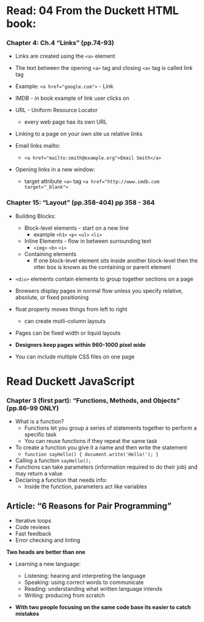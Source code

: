 # Read: 04 From the Duckett HTML book:

### Chapter 4: Ch.4 “Links” (pp.74-93)

+ Links are created using the `<a>` element
+ The text between the opening `<a>` tag and closing `<a>` tag is called link tag
+ Example: `<a href="google.com">` - Link
+ IMDB - in book example of link user clicks on
+ URL - Uniform Resource Locator
    + every web page has its own URL
+ Linking to a page on your own site  us relative links

+ Email links mailto:
    + `<a href="mailto:smith@example.org">Email Smith</a>`
+ Opening links in a new window:
    + target attribute `<a>` tag `<a href="http://www.imdb.com target="_blank">` 

### Chapter 15: “Layout” (pp.358-404) pp 358 - 364

+ Building Blocks:
    + Block-level elements - start on a new line
        + example `<h1>` `<p>` `<ul>` `<li>`
    + Inline Elements - flow in between surrounding text
        +  `<img>` `<b>` `<i>`
    + Containing elements 
        + If one block-level element sits inside another block-level then the otter box is known as the containing or parent element

+ `<div>` elements contain elements to group together sections on a page
+ Browsers display pages in normal flow unless you specify relative, absolute, or fixed positioning
+ float property moves things from left to right 
    + can create mutli-column layouts
+ Pages can be fixed width or liquid layouts
+ **Designers keep pages within 960-1000 pixel wide**
+ You can include multiple CSS files on one page

# Read Duckett JavaScript 

### Chapter 3 (first part): “Functions, Methods, and Objects” (pp.86-99 ONLY)

+ What is a function?
    + Functions let you group a series of statements together to perform a specific task
    + You can reuse functions if they repeat the same task
+ To create a function you give it a name and then write the statement
    + `function sayHello() {
        document.write('Hello!');
    }`
+ Calling a function `sayHello();`
+ Functions can take parameters (information required to do their job) and may return a value
+ Declaring a function that needs info:
    + Inside the function, parameters act like variables

## Article: “6 Reasons for Pair Programming”

+ Iterative loops
+ Code reviews
+ Fast feedback
+ Error checking and linting

**Two heads are better than one**

+ Learning a new language:
    + Listening: hearing and interpreting the language
    + Speaking: using correct words to communicate
    + Reading: understanding what written language intends
    + Writing: producing from scratch

+ **With two people focusing on the same code base its easier to catch mistakes**